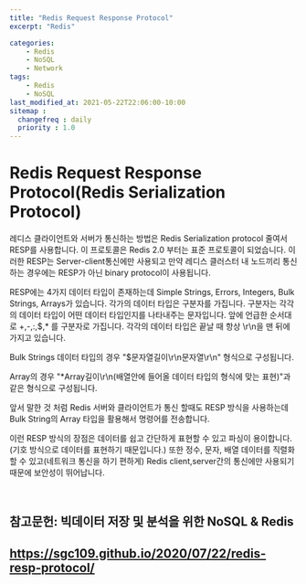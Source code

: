 ```yaml
---
title: "Redis Request Response Protocol"
excerpt: "Redis"

categories:
    - Redis
    - NoSQL
    - Network
tags:
    - Redis
    - NoSQL
last_modified_at: 2021-05-22T22:06:00-10:00
sitemap :
  changefreq : daily
  priority : 1.0
--- 
```

# Redis Request Response Protocol(Redis Serialization Protocol)
레디스 클라이언트와 서버가 통신하는 방법은 Redis Serialization protocol 줄여서 RESP를 사용합니다. 이 프로토콜은 Redis 2.0 부터는 표준 프로토콜이 되었습니다. 이러한 RESP는 Server-client통신에만 사용되고 만약 레디스 클러스터 내 노드끼리 통신하는 경우에는 RESP가 아닌 binary protocol이 사용됩니다.

RESP에는 4가지 데이터 타입이 존재하는데
Simple Strings, Errors, Integers, Bulk Strings, Arrays가 있습니다. 각가의 데이터 타입은 구분자를 가집니다. 구분자는 각각의 데이터 타입이 어떤 데이터 타입인지를 나타내주는 문자입니다. 앞에 언급한 순서대로 +,-,:,$,* 를 구분자로 가집니다. 각각의 데이터 타입은 끝날 때 항상 \r\n을 맨 뒤에 가지고 있습니다.

Bulk Strings 데이터 타입의 경우 "$문자열길이\r\n문자열\r\n" 형식으로 구성됩니다.

Array의 경우 "*Array길이\r\n(배열안에 들어올 데이터 타입의 형식에 맞는 표현)"과 같은 형식으로 구성됩니다.

앞서 말한 것 처럼 Redis 서버와 클라이언트가 통신 할때도 RESP 방식을 사용하는데 Bulk String의 Array 타입을 활용해서 명령어를 전송합니다.

이런 RESP 방식의 장점은 데이터를 쉽고 간단하게 표현할 수 있고 파싱이 용이합니다.(기호 방식으로 데이터를 표현하기 때문입니다.) 또한 정수, 문자, 배열 데이터를 직렬화 할 수 있고(네트워크 통신을 하기 편하게) Redis client,server간의 통신에만 사용되기 때문에 보안성이 뛰어납니다.

<br>

## 참고문헌: 빅데이터 저장 및 분석을 위한 NoSQL & Redis
## https://sgc109.github.io/2020/07/22/redis-resp-protocol/